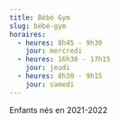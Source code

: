 ```yaml
---
title: Bébé Gym
slug: bébé-gym
horaires:
  - heures: 8h45 - 9h30
    jour: mercredi
  - heures: 16h30 - 17h15
    jour: jeudi
  - heures: 8h30 - 9h15
    jour: samedi
---
```

Enfants nés en 2021-2022
